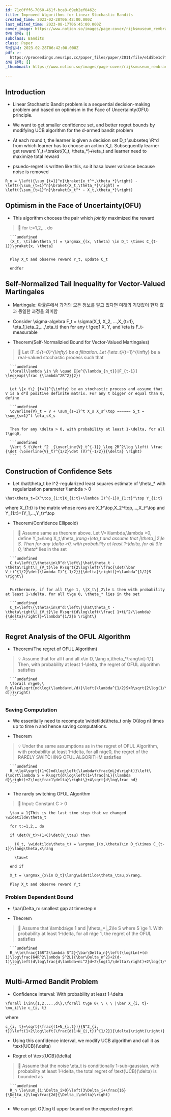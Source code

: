 ```yaml
---
id: 71c0fff6-7060-461f-bca8-69eb2ef0462c
title: Improved Algorithms for Linear Stochastic Bandits
created_time: 2023-02-28T06:42:00.000Z
last_edited_time: 2023-08-17T06:45:00.000Z
cover_image: https://www.notion.so/images/page-cover/rijksmuseum_rembrandt_1642.jpg
하위 항목: []
subclass: Bandits
class: Paper
작성일시: 2023-02-28T06:42:00.000Z
pdf: >-
  https://proceedings.neurips.cc/paper_files/paper/2011/file/e1d5be1c7f2f456670de3d53c7b54f4a-Paper.pdf
상위 항목: []
_thumbnail: https://www.notion.so/images/page-cover/rijksmuseum_rembrandt_1642.jpg

---
```


## Introduction

*   Linear Stochastic Bandit problem is a sequential decision-making problem and based on optimism in the Face of Uncertainty(OFU) principle.

*   We want to get smaller confidence set, and better regret bounds by modifying UCB algorithm for the d-armed bandit problem

*   At each round t, the learner is given a decision set D\_t \subseteq \R^d from which learner has to choose an action X\_t. Subsequently learner get reward Y\_t=\braket{X\_t, \theta\_\*}+\eta\_t and learner need to maximize total reward

*   psuedo-regret is written like this, so it hasa lower variance because noise is removed

```undefined
R_n = \left({\sum_{t=1}^n}\braket{x_t^*,\theta_*}\right) - \left({\sum_{t=1}^n}\braket{X_t,\theta_*}\right) = \left({\sum_{t=1}^n}\braket{x_t^* - X_t,\theta_*}\right)
```

## Optimism in the Face of Uncertainty(OFU)

*   This algorithm chooses the pair which *jointly* maximized the reward

  > 📖 for t:=1,2,… do

      ```undefined
      (X_t, \tilde\theta_t) = \argmax_{(x, \theta) \in D_t \times C_{t-1}}\braket{x, \theta}
      ```

      Play X_t and observe reward Y_t, update C_t

      endfor

## Self-Normalized Tail Inequality for Vector-Valued Martingales

*   Martingale: 확률론에서 과거의 모든 정보를 알고 있다면 미래의 기댓값이 현재 값과 동일한 과정을 의미함

*   Consider \sigma-algebra F\_t = \sigma(X\_1, X\_2, ...,X\_{t+1}, \eta\_1,\eta\_2,...,\eta\_t) then for any t \geq1 X, Y, and \eta is F\_t-measurable

*   Theorem(Self-Normalizied Bound for Vector-Valued Martingales)

  > 📖 Let {F\_t}*{t=0}^{\infty} be a filtration. Let {\eta\_t}*{t=1}^{\infty} be a real-valued stochastic process such that

      ```undefined
      \forall\lambda \in \R \quad E[e^{\lambda_{n_t}}|F_{t-1}] \leq\exp(\frac {\lambda^2R^2}{2})
      ```

      Let \{x_t\}_{t=1}^{\infty} be an stochastic process and assume that V is a d*d positive definite matrix. For any t bigger or equal than 0, define

      ```undefined
      \overline{V}_t = V + \sum_{s=1}^t X_s X_s^\top ~~~~~~ S_t = \sum_{s=1}^t \eta_sX_s
      ```

      Then for any \delta > 0, with probability at least 1-\delta, for all t\geq0,

      ```undefined
      \Vert S_t\Vert ^2 _{\overline{V}_t^{-1}} \leq 2R^2\log \left( \frac {\det (\overline{V}_t)^{1/2}\det (V)^{-1/2}}{\delta} \right)
      ```

## Construction of Confidence Sets

*   Let \hat\theta\_t be l^2-regularized least squares estimate of \theta\_\* with regularization parameter \lambda > 0

  ```undefined
  \hat\theta_t=(X^\top_{1:t}X_{1:t}+\lambda I)^{-1}X_{1:t}^\top Y_{1:t}
  ```

  where X\_{1:t} is the matrix whose rows are X\_1^\top,X\_2^\top,...,X\_t^\top and Y\_{1:t}=(Y\_1,...,Y\_t)^\top

*   Theorem(Confidence Ellipsoid)

  > 📖 Assume same as theorem above. Let V=I\lambda,\lambda >0, define Y\_t=\lang X\_t,\theta\_*\rang+\eta\_t and assume that |\theta\_*|*2\le S. Then for any \delta >0, with probability at least 1-\delta, for all t\le 0, \theta*\* lies in the set

      ```undefined
      C_t=\left\{\theta\in\R^d:\left\|\hat\theta_t - \theta\right\|_{V_t}\le R\sqrt{2\log\left(\frac{\det(\bar V_t)^{1/2}\det(\lambda I)^{-1/2}}{\delta}\right)}+\lambda^{1/2}S \right\}
      ```

      Furthermore, if for all t\ge 1, \|X_t\|_2\le L then with probability at least 1-\delta, for all t\ge 0, \theta_* lies in the set

      ```undefined
      C_t=\left\{\theta\in\R^d:\left\|\hat\theta_t - \theta\right\|_{V_t}\le R\sqrt{d\log\left(\frac{ 1+tL^2/\lambda}{\delta}\right)}+\lambda^{1/2}S \right\}
      ```

## Regret Analysis of the OFUL Algorithm

*   Theorem(The regret of OFUL Algorithm)

  > 💡 Assume that for all t and all x\in D, \lang x,\theta\_\*\rang\in\[-1,1]. Then, with probability at least 1-\delta, the regret of OFUL algorithm satisfies

      ```undefined
      \forall n\ge0,\ R_n\le4\sqrt{nd\log(\lambda+nL/d)}\left(\lambda^{1/2}S+R\sqrt{2\log(1/\delta)+d\log(1+nL/(\lambda d))}\right)
      ```

### Saving Computation

*   We essentially need to recompute \widetilde\theta\_t only O(\log n) times up to time n and hence saving computations.

*   Theorem

  > 💡 Under the same assumptions as in the regret of OFUL Algorithm, with probability at least 1-\delta, for all n\ge0, the regret of the RARELY SWITCHING OFUL ALGORITHM satisfies

      ```undefined
      R_n\le4\sqrt{(1+C)nd\log\left(\lambda+\frac{nL}d\right)}\left\{\sqrt\lambda S + R\sqrt{d\log\left(1+\frac{nL}{\lambda d}\right)+2\log\frac1\delta}\right\}+4\sqrt{d\log\frac nd}
      ```

*   The rarely switching OFUL Algorithm

  > 📖 Input: Constant C > 0

      \tau = 1{This is the last time step that we changed \widetilde\theta_t

      for t:=1,2,… do

      if \det(V_t)>(1+C)\det(V_\tau) then

        (X_t, \widetilde\theta_t) = \argmax_{(x,\theta)\in D_t\times C_{t-1}}\lang\theta,x\rang

      	\tau=t

      end if

      X_t = \argmax_{x\in D_t}\lang\widetilde\theta_\tau,x\rang.

      Play X_t and observe reward Y_t

### Problem Dependent Bound

*   \bar\Delta\_n: smallest gap at timestep n

*   Theorem

  > 📖 Assume that \lambda\ge 1 and |\theta\_\*|\_2\le S where S \ge 1. With probability at least 1-\delta, for all n\ge 1, the regret of the OFUL satisfies

      ```undefined
      R_n\le\frac{16R^2\lambda S^2}{\bar\Delta_n}\left(\log(Ln)+(d-1)\log\frac{64R^2\lambda S^2L}{\bar\Delta_n^2}+2(d-1)\log\left(d\log\frac{d\lambda+nL^2}d+2\log(1/\delta)\right)+2\log(1/\delta)\right)^2
      ```

## Multi-Armed Bandit Problem

*   Confidence interval: With probability at least 1-\delta

  ```undefined
  \forall i\in\{1,2,...,d\},\forall t\ge 0\ \ \ \ |\bar X_{i, t}-\mu_i|\le c_{i, t}
  ```

  where

  ```undefined
  c_{i, t}=\sqrt{\frac{(1+N_{i,t})}{N^2_{i, t}}\left(1+2\log\left(\frac{d(1+N_{i,t})^{1/2}}{\delta}\right)\right)}
  ```

*   Using this confidence interval, we modify UCB algorithm and call it as \text{UCB}(\delta)

*   Regret of \text{UCB}(\delta)

  > 📖 Assume that the noise \eta\_t is conditionally  1-sub-gaussian, with probability at least 1-\delta, the total regret of \text{UCB}(\delta) is bounded as

      ```undefined
      R_n \le\sum_{i:\Delta_i>0}\left(3\Delta_i+\frac{16}{\Delta_i}\log\frac{2d}{\Delta_i\delta}\right)
      ```

*   We can get O(\log t) upper bound on the expected regret
